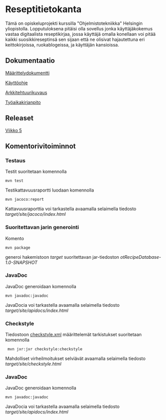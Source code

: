 # Reseptitietokanta
Tämä on opiskeluprojekti kurssilla "Ohjelmistotekniikka" Helsingin yliopistolla. Lopputuloksena pitäisi olla sovellus jonka käyttäjäkokemus vastaa digitaalista reseptikirjaa, jossa käyttäjä omalla konellaan voi pitää kaikki suosikkireseptinsä sen sijaan että ne olisivat hajautettuna eri keittokirjoissa, ruokablogeissa, ja käyttäjän kansioissa.


## Dokumentaatio

[Määrittelydokumentti](https://github.com/jrhel/ot-harjoitustyo/blob/master/dokumentaatio/alustava%20m%C3%A4%C3%A4rittelydokumentti.md)

[Käyttöohje](https://github.com/jrhel/ot-harjoitustyo/blob/master/dokumentaatio/kayttoohje.md)

[Arkkitehtuurikuvaus](https://github.com/jrhel/ot-harjoitustyo/blob/master/dokumentaatio/arkkitehtuuri.md)

[Työaikakirjanpito](https://github.com/jrhel/ot-harjoitustyo/blob/master/dokumentaatio/Ty%C3%B6aikakirjanpito.md)


## Releaset

[Viikko 5](https://github.com/jrhel/ot-harjoitustyo/releases)


## Komentorivitoiminnot

### Testaus

Testit suoritetaan komennolla

```
mvn test
```

Testikattavuusraportti luodaan komennolla

```
mvn jacoco:report
```

Kattavuusraporttia voi tarkastella avaamalla selaimella tiedosto _target/site/jacoco/index.html_

### Suoritettavan jarin generointi

Komento

```
mvn package
```

generoi hakemistoon _target_ suoritettavan jar-tiedoston _otRecipeDatabase-1.0-SNAPSHOT_

### JavaDoc

JavaDoc generoidaan komennolla

```
mvn javadoc:javadoc
```

JavaDocia voi tarkastella avaamalla selaimella tiedosto _target/site/apidocs/index.html_

### Checkstyle

Tiedostoon [checkstyle.xml](https://github.com/jrhel/ot-harjoitustyo/blob/master/otRecipeDatabase/checkstyle.xml) määrittelemät tarkistukset suoritetaan komennolla

```
 mvn jxr:jxr checkstyle:checkstyle
```

Mahdolliset virheilmoitukset selviävät avaamalla selaimella tiedosto _target/site/checkstyle.html_

### JavaDoc

JavaDoc generoidaan komennolla

```
mvn javadoc:javadoc
```

JavaDocia voi tarkastella avaamalla selaimella tiedosto _target/site/apidocs/index.html_
